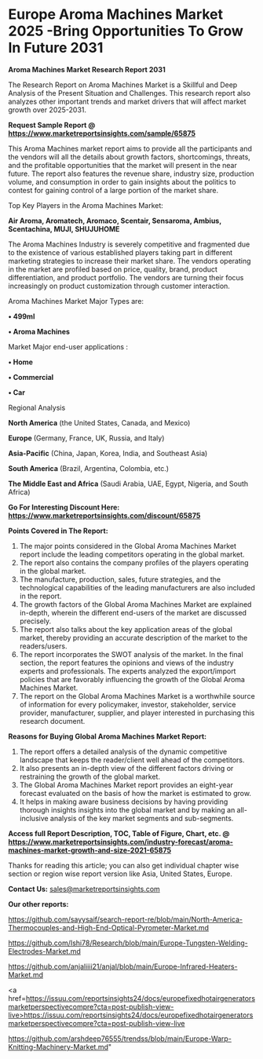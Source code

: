 # Europe Aroma Machines Market 2025 -Bring Opportunities To Grow In Future 2031

<strong>Aroma Machines Market Research Report 2031</strong>

The Research Report on Aroma Machines Market is a Skillful and Deep Analysis of the Present Situation and Challenges. This research report also analyzes other important trends and market drivers that will affect market growth over 2025-2031.

<strong>Request Sample Report @ <a href=https://www.marketreportsinsights.com/sample/65875>https://www.marketreportsinsights.com/sample/65875</a></strong>

This Aroma Machines market report aims to provide all the participants and the vendors will all the details about growth factors, shortcomings, threats, and the profitable opportunities that the market will present in the near future. The report also features the revenue share, industry size, production volume, and consumption in order to gain insights about the politics to contest for gaining control of a large portion of the market share.

Top Key Players in the Aroma Machines Market:

<strong>Air Aroma, Aromatech, Aromaco, Scentair, Sensaroma, Ambius, Scentachina, MUJI, SHUJUHOME</strong>

The Aroma Machines Industry is severely competitive and fragmented due to the existence of various established players taking part in different marketing strategies to increase their market share. The vendors operating in the market are profiled based on price, quality, brand, product differentiation, and product portfolio. The vendors are turning their focus increasingly on product customization through customer interaction.

Aroma Machines Market Major Types are:

<strong>• 499ml

• Aroma Machines</strong>

Market Major end-user applications :

<strong>• Home

• Commercial

• Car</strong>

Regional Analysis

</u><strong><b>North America</b></strong> (the United States, Canada, and Mexico)

<strong><b>Europe </b></strong>(Germany, France, UK, Russia, and Italy)

<strong><b>Asia-Pacific</b></strong> (China, Japan, Korea, India, and Southeast Asia)

<strong><b>South America</b></strong> (Brazil, Argentina, Colombia, etc.)

<strong><b>The Middle East and Africa</b></strong> (Saudi Arabia, UAE, Egypt, Nigeria, and South Africa)

<strong>Go For Interesting Discount Here: <a href=https://www.marketreportsinsights.com/discount/65875>https://www.marketreportsinsights.com/discount/65875</a></strong>

<strong>Points Covered in The Report:</strong>
<ol>
  <li>The major points considered in the Global Aroma Machines Market report include the leading competitors operating in the global market.</li>
  <li>The report also contains the company profiles of the players operating in the global market.</li>
  <li>The manufacture, production, sales, future strategies, and the technological capabilities of the leading manufacturers are also included in the report.</li>
  <li>The growth factors of the Global Aroma Machines Market are explained in-depth, wherein the different end-users of the market are discussed precisely.</li>
  <li>The report also talks about the key application areas of the global market, thereby providing an accurate description of the market to the readers/users.</li>
  <li>The report incorporates the SWOT analysis of the market. In the final section, the report features the opinions and views of the industry experts and professionals. The experts analyzed the export/import policies that are favorably influencing the growth of the Global Aroma Machines Market.</li>
  <li>The report on the Global Aroma Machines Market is a worthwhile source of information for every policymaker, investor, stakeholder, service provider, manufacturer, supplier, and player interested in purchasing this research document.</li>
</ol>
<strong>Reasons for Buying Global Aroma Machines Market Report:</strong>

<ol>
  <li>The report offers a detailed analysis of the dynamic competitive landscape that keeps the reader/client well ahead of the competitors.</li>
  <li>It also presents an in-depth view of the different factors driving or restraining the growth of the global market.</li>
  <li>The Global Aroma Machines Market report provides an eight-year forecast evaluated on the basis of how the market is estimated to grow.</li>
  <li>It helps in making aware business decisions by having providing thorough insights insights into the global market and by making an all-inclusive analysis of the key market segments and sub-segments.</li>
</ol>
<strong>Access full Report Description, TOC, Table of Figure, Chart, etc. @ <a href=https://www.marketreportsinsights.com/industry-forecast/aroma-machines-market-growth-and-size-2021-65875>https://www.marketreportsinsights.com/industry-forecast/aroma-machines-market-growth-and-size-2021-65875</a></strong>


Thanks for reading this article; you can also get individual chapter wise section or region wise report version like Asia, United States, Europe.

<strong>Contact Us:</strong>
sales@marketreportsinsights.com

<strong>Our other reports:</strong>

<a href=https://github.com/sayysaif/search-report-re/blob/main/North-America-Thermocouples-and-High-End-Optical-Pyrometer-Market.md>https://github.com/sayysaif/search-report-re/blob/main/North-America-Thermocouples-and-High-End-Optical-Pyrometer-Market.md</a>

<a href=https://github.com/Ishi78/Research/blob/main/Europe-Tungsten-Welding-Electrodes-Market.md>https://github.com/Ishi78/Research/blob/main/Europe-Tungsten-Welding-Electrodes-Market.md</a>

<a href=https://github.com/anjaliiii21/anjal/blob/main/Europe-Infrared-Heaters-Market.md>https://github.com/anjaliiii21/anjal/blob/main/Europe-Infrared-Heaters-Market.md</a>

<a href=https://issuu.com/reportsinsights24/docs/europefixedhotairgeneratorsmarketperspectivecompre?cta=post-publish-view-live>https://issuu.com/reportsinsights24/docs/europefixedhotairgeneratorsmarketperspectivecompre?cta=post-publish-view-live</a>

<a href=https://github.com/arshdeep76555/trendss/blob/main/Europe-Warp-Knitting-Machinery-Market.md>https://github.com/arshdeep76555/trendss/blob/main/Europe-Warp-Knitting-Machinery-Market.md</a>"
